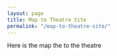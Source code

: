 ```yaml
---
layout: page
title: Map to Theatre Site
permalink: "/map-to-theatre-site/"
---
```

Here is the map the to the theatre